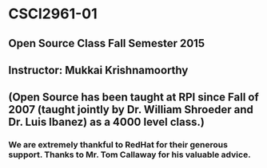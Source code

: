 # CSCI2961-01
## Open Source Class Fall Semester 2015

## Instructor: Mukkai Krishnamoorthy

## (Open Source has been taught at RPI since Fall of 2007 (taught jointly by Dr. William Shroeder and Dr. Luis Ibanez) as a 4000 level class.)

### We are extremely thankful to RedHat for their generous support. Thanks to Mr. Tom Callaway for his valuable advice.
